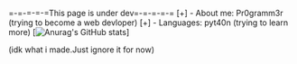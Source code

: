 
=-=-=-=-=This page is under dev=-=-=-=-=
[+] - About me: Pr0gramm3r (trying to become a web devloper)
[+] - Languages: pyt40n (trying to learn more)
[![Anurag's GitHub stats](https://github-readme-stats.vercel.app/api?username=Ash-cash1)]

(idk what i made.Just ignore it for now)
